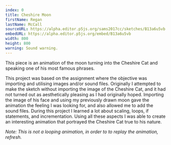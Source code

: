 ```yaml
---
index: 0
title: Cheshire Moon
firstName: Regan
lastName: McCall
sourceURL: https://alpha.editor.p5js.org/sams2017cc/sketches/B13a6u5vb
embedURL: https://alpha.editor.p5js.org/embed/B13a6u5vb
width: 800
height: 800
warning: Sound warning.
---
```


This piece is an animation of the moon turning into the Cheshire Cat and
speaking one of his most famous phrases.

This project was based on the assignment where the objective was importing
and utilising images and/or sound files.  Originally I attempted to make the
sketch without importing the image of the Cheshire Cat, and it had not turned
out as aesthetically pleasing as I had originally hoped. Importing the image
of his face and using my previously drawn moon gave the animation the feeling
I was looking for, and also allowed me to add the sound files. During this
project I learned a lot about scaling, loops, if statements, and
incrementation. Using all these aspects I was able to create an interesting
animation that portrayed the Cheshire Cat true to his nature.

<i>Note: This is not a looping animation,
in order to to replay the animation, refresh.</i>

